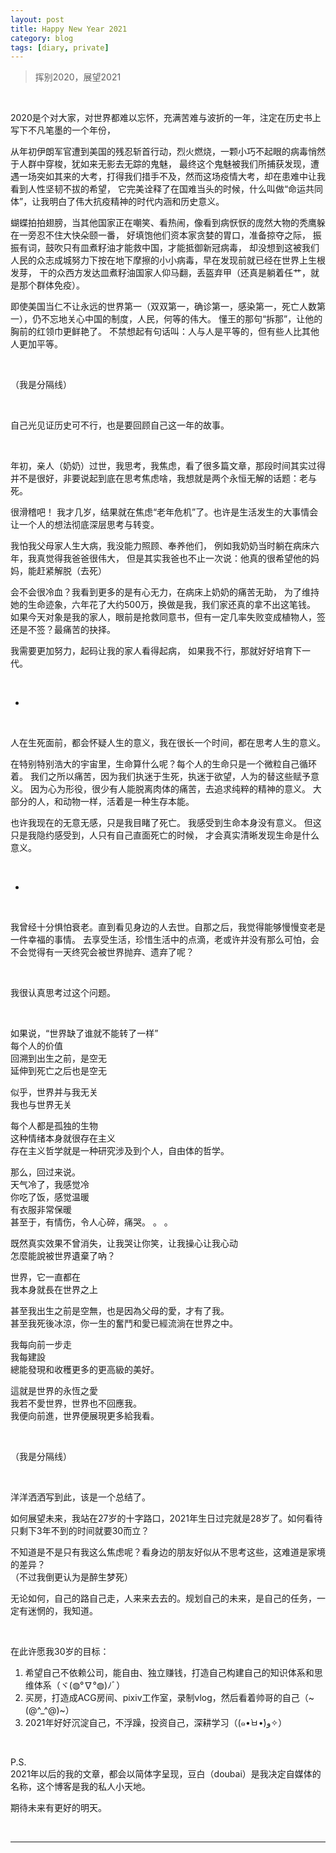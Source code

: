 ```yaml
---
layout: post
title: Happy New Year 2021
category: blog
tags: [diary, private]
---
```


> 挥别2020，展望2021

<br>

2020是个对大家，对世界都难以忘怀，充满苦难与波折的一年，注定在历史书上写下不凡笔墨的一个年份，


从年初伊朗军官遭到美国的残忍斩首行动，烈火燃烧，一颗小巧不起眼的病毒悄然于人群中穿梭，犹如来无影去无踪的鬼魅，
最终这个鬼魅被我们所捕获发现，遭遇一场突如其来的大考，打得我们措手不及，然而这场疫情大考，却在患难中让我看到人性坚韧不拔的希望，
它完美诠释了在国难当头的时候，什么叫做“命运共同体”，让我明白了伟大抗疫精神的时代内涵和历史意义。


蝴蝶拍拍翅膀，当其他国家正在嘲笑、看热闹，像看到病恹恹的庞然大物的秃鹰躲在一旁忍不住大快朵颐一番， 好填饱他们资本家贪婪的胃口，准备掠夺之际，
振振有词，鼓吹只有皿煮籽油才能救中国，才能抵御新冠病毒，
却没想到这被我们人民的众志成城努力下按在地下摩擦的小小病毒，早在发现前就已经在世界上生根发芽，
干的众西方发达皿煮籽油国家人仰马翻，丢盔弃甲（还真是躺着任艹，就是那个群体免疫）。


即使美国当仁不让永远的世界第一（双双第一，确诊第一，感染第一，死亡人数第一），仍不忘地关心中国的制度，人民，何等的伟大。
懂王的那句“拆那”，让他的胸前的红领巾更鲜艳了。
不禁想起有句话叫：人与人是平等的，但有些人比其他人更加平等。

<br>

（我是分隔线）

<br>

自己光见证历史可不行，也是要回顾自己这一年的故事。

<br>

年初，亲人（奶奶）过世，我思考，我焦虑，看了很多篇文章，那段时间其实过得并不是很好，非要说起到底在思考焦虑啥，我想就是两个永恒无解的话题：老与死。


很滑稽吧！ 我才几岁，结果就在焦虑“老年危机”了。也许是生活发生的大事情会让一个人的想法彻底深层思考与转变。

我怕我父母家人生大病，我没能力照顾、奉养他们，
例如我奶奶当时躺在病床六年，我真觉得我爸爸很伟大，
但是其实我爸也不止一次说：他真的很希望他的妈妈，能赶紧解脱（去死）

会不会很冷血？我看到更多的是有心无力，在病床上奶奶的痛苦无助，
为了维持她的生命迹象，六年花了大约500万，换做是我，我们家还真的拿不出这笔钱。
如果今天对象是我的家人，眼前是抢救同意书，但有一定几率失败变成植物人，签还是不签？最痛苦的抉择。


我需要更加努力，起码让我的家人看得起病，
如果我不行，那就好好培育下一代。

<br>

*

<br>

人在生死面前，都会怀疑人生的意义，我在很长一个时间，都在思考人生的意义。

在特别特别浩大的宇宙里，生命算什么呢？每个人的生命只是一个微粒自己循环着。
我们之所以痛苦，因为我们执迷于生死，执迷于欲望，人为的替这些赋予意义。
因为心为形役，很少有人能脱离肉体的痛苦，去追求纯粹的精神的意义。
大部分的人，和动物一样，活着是一种生存本能。

也许我现在的无意无感，只是我目睹了死亡。
我感受到生命本身没有意义。
但这只是我隐约感受到，人只有自己直面死亡的时候，
才会真实清晰发现生命是什么意义。

<br>

*

<br>

我曾经十分惧怕衰老。直到看见身边的人去世。自那之后，我觉得能够慢慢变老是一件幸福的事情。
去享受生活，珍惜生活中的点滴，老或许并没有那么可怕，会不会觉得有一天终究会被世界抛弃、遗弃了呢？

<br>

我很认真思考过这个问题。

<br>

如果说，“世界缺了谁就不能转了一样”<br>
每个人的价值<br>
回溯到出生之前，是空无<br>
延伸到死亡之后也是空无<br>

似乎，世界并与我无关<br>
我也与世界无关<br>

每个人都是孤独的生物<br>
这种情绪本身就很存在主义<br>
存在主义哲学就是一种研究涉及到个人，自由体的哲学。<br>

那么，回过来说。<br>
天气冷了，我感觉冷<br>
你吃了饭，感觉温暖<br>
有衣服非常保暖<br>
甚至于，有情伤，令人心碎，痛哭。 。 。<br>

既然真实效果不曾消失，让我哭让你笑，让我操心让我心动<br>
怎麼能說被世界遺棄了吶？<br>

世界，它一直都在<br>
我本身就長在世界之上<br>

甚至我出生之前是空無，也是因為父母的愛，才有了我。<br>
甚至我死後冰涼，你一生的奮鬥和愛已經流淌在世界之中。<br>

我每向前一步走<br>
我每建設<br>
總能發現和收穫更多的更高級的美好。<br>

這就是世界的永恆之愛<br>
我若不愛世界，世界也不回應我。<br>
我便向前進，世界便展現更多給我看。<br>

<br>

（我是分隔线）

<br>

洋洋洒洒写到此，该是一个总结了。

如何展望未来，我站在27岁的十字路口，2021年生日过完就是28岁了。如何看待只剩下3年不到的时间就要30而立？

不知道是不是只有我这么焦虑呢？看身边的朋友好似从不思考这些，这难道是家境的差异？<br>
（不过我倒更认为是醉生梦死）

无论如何，自己的路自己走，人来来去去的。规划自己的未来，是自己的任务，一定有迷惘的，我知道。

<br>

在此许愿我30岁的目标：

1. 希望自己不依赖公司，能自由、独立赚钱，打造自己构建自己的知识体系和思维体系（ヾ(◍°∇°◍)ﾉﾞ）
2. 买房，打造成ACG房间、pixiv工作室，录制vlog，然后看着帅哥的自己（~(@^_^@)~）
3. 2021年好好沉淀自己，不浮躁，投资自己，深耕学习（(๑•̀ㅂ•́)و✧）

<br>

P.S.<br>
2021年以后的我的文章，都会以简体字呈现，豆白（doubai）是我决定自媒体的名称，这个博客是我的私人小天地。

期待未来有更好的明天。

<br>

---
